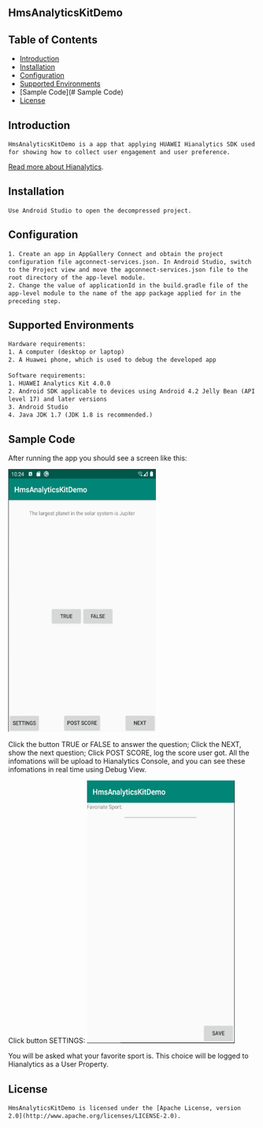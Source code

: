 ## HmsAnalyticsKitDemo


## Table of Contents

* [Introduction](#introduction)
* [Installation](#installation)
* [Configuration ](#configuration )
* [Supported Environments](#supported-environments)
* [Sample Code](# Sample Code)
* [License](#license)


## Introduction
    HmsAnalyticsKitDemo is a app that applying HUAWEI Hianalytics SDK used for showing how to collect user engagement and user preference.
[Read more about Hianalytics](https://developer.huawei.com/consumer/en/doc/development/HMS-Guides/3021001).

## Installation
    Use Android Studio to open the decompressed project.

## Configuration
    1. Create an app in AppGallery Connect and obtain the project configuration file agconnect-services.json. In Android Studio, switch to the Project view and move the agconnect-services.json file to the root directory of the app-level module. 
    2. Change the value of applicationId in the build.gradle file of the app-level module to the name of the app package applied for in the preceding step.

## Supported Environments
    Hardware requirements:
    1. A computer (desktop or laptop)
    2. A Huawei phone, which is used to debug the developed app
    
    Software requirements:
    1. HUAWEI Analytics Kit 4.0.0
    2. Android SDK applicable to devices using Android 4.2 Jelly Bean (API level 17) and later versions
    3. Android Studio 
    4. Java JDK 1.7 (JDK 1.8 is recommended.)

## Sample Code
After running the app you should see a screen like this:

<img src="app/src/screen_0.png" height="534" width="300" style="max-width:100%;">

Click the button TRUE or FALSE to answer the question; Click the NEXT, show the next question; Click POST SCORE, log the score user got. All the infomations will be upload to Hianalytics Console, and you can see these infomations in real time using Debug View.

Click button SETTINGS:
<img src="app/src/screen_1.png" height="534" width="300" style="max-width:100%;">

You will be asked what your favorite sport is. This choice will be logged to Hianalytics as a User Property.


##  License
    HmsAnalyticsKitDemo is licensed under the [Apache License, version 2.0](http://www.apache.org/licenses/LICENSE-2.0).

